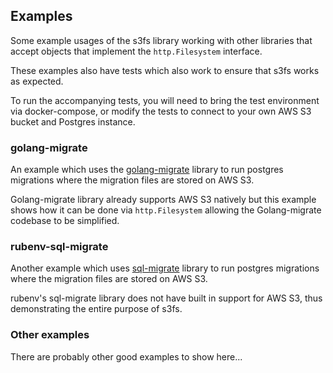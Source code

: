 ## Examples

Some example usages of the s3fs library working with other libraries that accept objects that implement the `http.Filesystem` interface.

These examples also have tests which also work to ensure that s3fs works as expected.

To run the accompanying tests, you will need to bring the test environment via docker-compose, or modify the tests to connect to your own AWS S3 bucket and Postgres instance.

### golang-migrate

An example which uses the [golang-migrate](https://github.com/golang-migrate/migrate) library to run postgres migrations where the migration files are stored on AWS S3.

Golang-migrate library already supports AWS S3 natively but this example shows how it can be done via `http.Filesystem` allowing the Golang-migrate codebase to be simplified.

### rubenv-sql-migrate

Another example which uses [sql-migrate](https://github.com/rubenv/sql-migrate) library to run postgres migrations where the migration files are stored on AWS S3.

rubenv's sql-migrate library does not have built in support for AWS S3, thus demonstrating the entire purpose of s3fs.

### Other examples

There are probably other good examples to show here...
